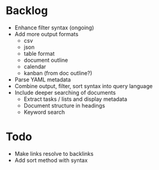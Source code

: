 # Backlog
- Enhance filter syntax (ongoing)
- Add more output formats
  - csv
  - json 
  - table format 
  - document outline 
  - calendar 
  - kanban (from doc outline?)
- Parse YAML metadata
- Combine output, filter, sort syntax into query language
- Include deeper searching of documents
  - Extract tasks / lists and display metadata
  - Document structure in headings
  - Keyword search

# Todo
- Make links resolve to backlinks
- Add sort method with syntax
